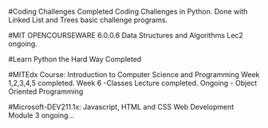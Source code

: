 #Coding Challenges
Completed Coding Challenges in Python. 
Done with Linked List and Trees basic challenge programs. 

#MIT OPENCOURSEWARE 6.0.0.6 Data Structures and Algorithms
Lec2 ongoing.

#Learn Python the Hard Way
Completed

#MITEdx Course: Introduction to Computer Science and Programming
Week 1,2,3,4,5 completed.
Week 6 -Classes Lecture completed.  Ongoing - Object Oriented Programming

#Microsoft-DEV211.1x: Javascript, HTML and CSS Web Development
Module 3 ongoing...
 


